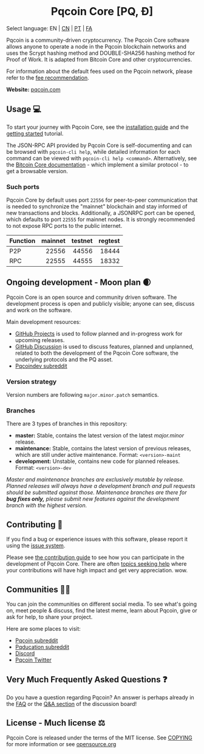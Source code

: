 <h1 align="center">
<br/><br/>
Pqcoin Core [PQ, Ð]  
</h1>
<div align="center">


</div>

Select language: EN | [CN](./README_zh_CN.md) | [PT](./README_pt_BR.md) | [FA](./README_fa_IR.md)

Pqcoin is a community-driven cryptocurrency. The Pqcoin Core software allows anyone to operate a node in the Pqcoin blockchain networks and uses the Scrypt hashing method and DOUBLE-SHA256 hashing method for Proof of Work. It is adapted from Bitcoin Core and other cryptocurrencies.

For information about the default fees used on the Pqcoin network, please
refer to the [fee recommendation](./doc/fee-recommendation.md).

**Website:** [pqcoin.com](https://pqcoin.com)

## Usage 💻

To start your journey with Pqcoin Core, see the [installation guide](./INSTALL.md) and the [getting started](./doc/getting-started.md) tutorial.

The JSON-RPC API provided by Pqcoin Core is self-documenting and can be browsed with `pqcoin-cli help`, while detailed information for each command can be viewed with `pqcoin-cli help <command>`. Alternatively, see the [Bitcoin Core documentation](https://developer.bitcoin.org/reference/rpc/) - which implement a similar protocol - to get a browsable version.

### Such ports

Pqcoin Core by default uses port `22556` for peer-to-peer communication that
is needed to synchronize the "mainnet" blockchain and stay informed of new
transactions and blocks. Additionally, a JSONRPC port can be opened, which
defaults to port `22555` for mainnet nodes. It is strongly recommended to not
expose RPC ports to the public internet.

| Function | mainnet | testnet | regtest |
| :------- | ------: | ------: | ------: |
| P2P      |   22556 |   44556 |   18444 |
| RPC      |   22555 |   44555 |   18332 |

## Ongoing development - Moon plan 🌒

Pqcoin Core is an open source and community driven software. The development
process is open and publicly visible; anyone can see, discuss and work on the
software.

Main development resources:

* [GitHub Projects](https://github.com/pqcoin/pqcoin/projects) is used to
  follow planned and in-progress work for upcoming releases.
* [GitHub Discussion](https://github.com/pqcoin/pqcoin/discussions) is used
  to discuss features, planned and unplanned, related to both the development of
  the Pqcoin Core software, the underlying protocols and the PQ asset.  
* [Pqcoindev subreddit](https://www.reddit.com/r/pqcoindev/)

### Version strategy
Version numbers are following ```major.minor.patch``` semantics.

### Branches
There are 3 types of branches in this repository:

- **master:** Stable, contains the latest version of the latest *major.minor* release.
- **maintenance:** Stable, contains the latest version of previous releases, which are still under active maintenance. Format: ```<version>-maint```
- **development:** Unstable, contains new code for planned releases. Format: ```<version>-dev```

*Master and maintenance branches are exclusively mutable by release. Planned*
*releases will always have a development branch and pull requests should be*
*submitted against those. Maintenance branches are there for **bug fixes only,***
*please submit new features against the development branch with the highest version.*

## Contributing 🤝

If you find a bug or experience issues with this software, please report it
using the [issue system](https://github.com/pqcoin/pqcoin/issues/new?assignees=&labels=bug&template=bug_report.md&title=%5Bbug%5D+).

Please see [the contribution guide](CONTRIBUTING.md) to see how you can
participate in the development of Pqcoin Core. There are often
[topics seeking help](https://github.com/pqcoin/pqcoin/labels/help%20wanted)
where your contributions will have high impact and get very appreciation. wow.

## Communities 🚀🍾

You can join the communities on different social media.
To see what's going on, meet people & discuss, find the latest meme, learn
about Pqcoin, give or ask for help, to share your project.

Here are some places to visit:

* [Pqcoin subreddit](https://www.reddit.com/r/pqcoin/)
* [Pqducation subreddit](https://www.reddit.com/r/pqducation/)
* [Discord](https://discord.gg/pqcoin)
* [Pqcoin Twitter](https://twitter.com/PQ_coin)

## Very Much Frequently Asked Questions ❓

Do you have a question regarding Pqcoin? An answer is perhaps already in the
[FAQ](doc/FAQ.md) or the
[Q&A section](https://github.com/pqcoin/pqcoin/discussions/categories/q-a)
of the discussion board!

## License - Much license ⚖️
Pqcoin Core is released under the terms of the MIT license. See
[COPYING](COPYING) for more information or see
[opensource.org](https://opensource.org/licenses/MIT)
